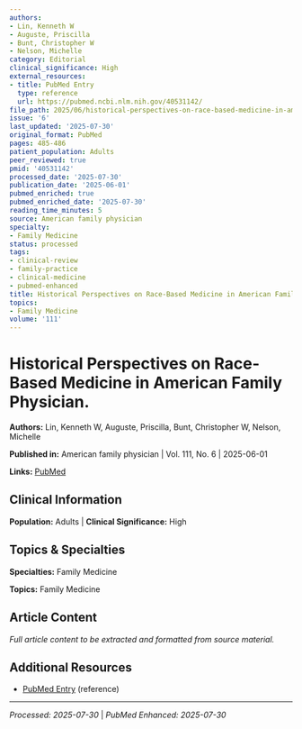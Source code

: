 ```yaml
---
authors:
- Lin, Kenneth W
- Auguste, Priscilla
- Bunt, Christopher W
- Nelson, Michelle
category: Editorial
clinical_significance: High
external_resources:
- title: PubMed Entry
  type: reference
  url: https://pubmed.ncbi.nlm.nih.gov/40531142/
file_path: 2025/06/historical-perspectives-on-race-based-medicine-in-american-f.md
issue: '6'
last_updated: '2025-07-30'
original_format: PubMed
pages: 485-486
patient_population: Adults
peer_reviewed: true
pmid: '40531142'
processed_date: '2025-07-30'
publication_date: '2025-06-01'
pubmed_enriched: true
pubmed_enriched_date: '2025-07-30'
reading_time_minutes: 5
source: American family physician
specialty:
- Family Medicine
status: processed
tags:
- clinical-review
- family-practice
- clinical-medicine
- pubmed-enhanced
title: Historical Perspectives on Race-Based Medicine in American Family Physician.
topics:
- Family Medicine
volume: '111'
---
```


# Historical Perspectives on Race-Based Medicine in American Family Physician.

**Authors:** Lin, Kenneth W, Auguste, Priscilla, Bunt, Christopher W, Nelson, Michelle

**Published in:** American family physician | Vol. 111, No. 6 | 2025-06-01

**Links:** [PubMed](https://pubmed.ncbi.nlm.nih.gov/40531142/)

## Clinical Information

**Population:** Adults | **Clinical Significance:** High

## Topics & Specialties

**Specialties:** Family Medicine

**Topics:** Family Medicine

## Article Content

*Full article content to be extracted and formatted from source material.*

## Additional Resources

- [PubMed Entry](https://pubmed.ncbi.nlm.nih.gov/40531142/) (reference)

---

*Processed: 2025-07-30* | *PubMed Enhanced: 2025-07-30*
